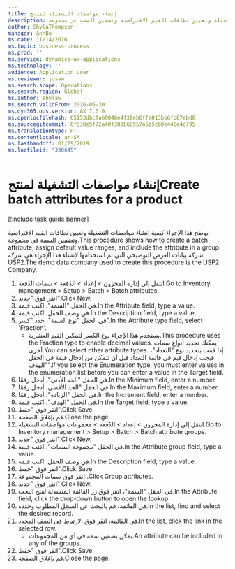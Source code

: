 ```yaml
---
title: إنشاء مواصفات التشغيلة لمنتج
description: يوضح هذا الإجراء كيفية إنشاء مواصفات التشغيلة وتعيين نطاقات القيم الافتراضية وتضمين السمة في مجموعة.
author: ShylaThompson
manager: AnnBe
ms.date: 11/14/2016
ms.topic: business-process
ms.prod: ''
ms.service: dynamics-ax-applications
ms.technology: ''
audience: Application User
ms.reviewer: josaw
ms.search.scope: Operations
ms.search.region: Global
ms.author: shylaw
ms.search.validFrom: 2016-06-30
ms.dyn365.ops.version: AX 7.0.0
ms.openlocfilehash: 65153dbcfa69046e4f38eb6ffa013bb6fb87ebd8
ms.sourcegitcommit: 0f530e5f72a40f383868957a6b5cb0e446e4c795
ms.translationtype: HT
ms.contentlocale: ar-SA
ms.lasthandoff: 01/29/2019
ms.locfileid: "330645"
---
```

# <a name="create-batch-attributes-for-a-product"></a><span data-ttu-id="fd904-103">إنشاء مواصفات التشغيلة لمنتج</span><span class="sxs-lookup"><span data-stu-id="fd904-103">Create batch attributes for a product</span></span>

[!include [task guide banner](../../includes/task-guide-banner.md)]

<span data-ttu-id="fd904-104">يوضح هذا الإجراء كيفية إنشاء مواصفات التشغيلة وتعيين نطاقات القيم الافتراضية وتضمين السمة في مجموعة.</span><span class="sxs-lookup"><span data-stu-id="fd904-104">This procedure shows how to create a batch attribute, assign default value ranges, and include the attribute in a group.</span></span> <span data-ttu-id="fd904-105">شركة بيانات العرض التوضيحي التي تم استخدامها لإنشاء هذا الإجراء هي شركة USP2.</span><span class="sxs-lookup"><span data-stu-id="fd904-105">The demo data company used to create this procedure is the USP2 Company.</span></span>

1. <span data-ttu-id="fd904-106">انتقل إلى إدارة المخزون > إعداد > الدُفعة‬‬ > سمات الدُفعة‬.</span><span class="sxs-lookup"><span data-stu-id="fd904-106">Go to Inventory management > Setup > Batch > Batch attributes.</span></span>
2. <span data-ttu-id="fd904-107">انقر فوق "جديد".</span><span class="sxs-lookup"><span data-stu-id="fd904-107">Click New.</span></span>
3. <span data-ttu-id="fd904-108">في الحقل "السمة"، اكتب قيمة.</span><span class="sxs-lookup"><span data-stu-id="fd904-108">In the Attribute field, type a value.</span></span>
4. <span data-ttu-id="fd904-109">في وصف الحقل، اكتب قيمة.</span><span class="sxs-lookup"><span data-stu-id="fd904-109">In the Description field, type a value.</span></span>
5. <span data-ttu-id="fd904-110">في الحقل "نوع السمة"، حدد "كسر‬".</span><span class="sxs-lookup"><span data-stu-id="fd904-110">In the Attribute type field, select 'Fraction'.</span></span>
    * <span data-ttu-id="fd904-111">يستخدم هذا الإجراء نوع الكسر لتمكين القيم العشرية.</span><span class="sxs-lookup"><span data-stu-id="fd904-111">This procedure uses the Fraction type to enable decimal values.</span></span> <span data-ttu-id="fd904-112">يمكنك تحديد أنواع سمات أخرى.</span><span class="sxs-lookup"><span data-stu-id="fd904-112">You can select other attribute types.</span></span> <span data-ttu-id="fd904-113">إذا قمت بتحديد نوع "التعداد"، فيجب إدخال قيم في قائمة التعداد قبل أن تتمكن من إدخال قيمة في الحقل "الهدف".</span><span class="sxs-lookup"><span data-stu-id="fd904-113">If you select the Enumeration type, you must enter values in the enumeration list before you can enter a value in the Target field.</span></span>  
6. <span data-ttu-id="fd904-114">في الحقل "الحد الأدنى‬"، أدخل رقمًا.</span><span class="sxs-lookup"><span data-stu-id="fd904-114">In the Minimum field, enter a number.</span></span>
7. <span data-ttu-id="fd904-115">في الحقل "الحد الأقصى، أدخل رقمًا.</span><span class="sxs-lookup"><span data-stu-id="fd904-115">In the Maximum field, enter a number.</span></span>
8. <span data-ttu-id="fd904-116">في الحقل "الزيادة‬"، أدخل رقمًا.</span><span class="sxs-lookup"><span data-stu-id="fd904-116">In the Increment field, enter a number.</span></span>
9. <span data-ttu-id="fd904-117">في الحقل "الهدف"، اكتب قيمة.</span><span class="sxs-lookup"><span data-stu-id="fd904-117">In the Target field, type a value.</span></span>
10. <span data-ttu-id="fd904-118">انقر فوق "حفظ".</span><span class="sxs-lookup"><span data-stu-id="fd904-118">Click Save.</span></span>
11. <span data-ttu-id="fd904-119">قم بإغلاق الصفحة.</span><span class="sxs-lookup"><span data-stu-id="fd904-119">Close the page.</span></span>
12. <span data-ttu-id="fd904-120">انتقل إلى إدارة المخزون > إعداد > الدُفعة‬‬ > مجموعات مواصفات التشغيلة‬.‬</span><span class="sxs-lookup"><span data-stu-id="fd904-120">Go to Inventory management > Setup > Batch > Batch attribute groups.</span></span>
13. <span data-ttu-id="fd904-121">انقر فوق "جديد".</span><span class="sxs-lookup"><span data-stu-id="fd904-121">Click New.</span></span>
14. <span data-ttu-id="fd904-122">في الحقل "مجموعة السمات‬"، اكتب قيمة.</span><span class="sxs-lookup"><span data-stu-id="fd904-122">In the Attribute group field, type a value.</span></span>
15. <span data-ttu-id="fd904-123">في وصف الحقل، اكتب قيمة.</span><span class="sxs-lookup"><span data-stu-id="fd904-123">In the Description field, type a value.</span></span>
16. <span data-ttu-id="fd904-124">انقر فوق "حفظ".</span><span class="sxs-lookup"><span data-stu-id="fd904-124">Click Save.</span></span>
17. <span data-ttu-id="fd904-125">انقر فوق سمات المجموعة .</span><span class="sxs-lookup"><span data-stu-id="fd904-125">Click Group attributes.</span></span>
18. <span data-ttu-id="fd904-126">انقر فوق "جديد".</span><span class="sxs-lookup"><span data-stu-id="fd904-126">Click New.</span></span>
19. <span data-ttu-id="fd904-127">في الحقل "السمة"، انقر فوق زر القائمة المنسدلة لفتح البحث.</span><span class="sxs-lookup"><span data-stu-id="fd904-127">In the Attribute field, click the drop-down button to open the lookup.</span></span>
20. <span data-ttu-id="fd904-128">في القائمة، قم بالبحث عن السجل المطلوب وحدده.</span><span class="sxs-lookup"><span data-stu-id="fd904-128">In the list, find and select the desired record.</span></span>
21. <span data-ttu-id="fd904-129">في القائمة، انقر فوق الارتباط في الصف المحدد.</span><span class="sxs-lookup"><span data-stu-id="fd904-129">In the list, click the link in the selected row.</span></span>
    * <span data-ttu-id="fd904-130">يمكن تضمين سمة في أي من المجموعات.</span><span class="sxs-lookup"><span data-stu-id="fd904-130">An attribute can be included in any of the groups.</span></span>  
22. <span data-ttu-id="fd904-131">انقر فوق "حفظ".</span><span class="sxs-lookup"><span data-stu-id="fd904-131">Click Save.</span></span>
23. <span data-ttu-id="fd904-132">قم بإغلاق الصفحة.</span><span class="sxs-lookup"><span data-stu-id="fd904-132">Close the page.</span></span>

